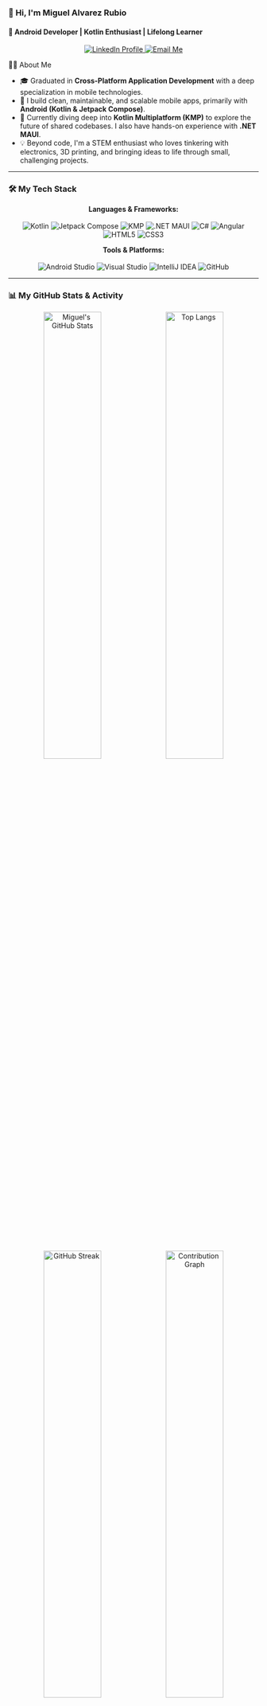 ### 👋 Hi, I'm Miguel Alvarez Rubio
#### 📱 Android Developer | Kotlin Enthusiast | Lifelong Learner

<p align="center">
  <a href="https://www.linkedin.com/in/miguel-álvarez-rubio-7369a92b0" target="_blank">
    <img src="https://img.shields.io/badge/LinkedIn-0077B5?style=for-the-badge&logo=linkedin&logoColor=white" alt="LinkedIn Profile"/>
  </a>
  <a href="mailto:amiguelrubio27@gmail.com">
    <img src="https://img.shields.io/badge/Email-D14836?style=for-the-badge&logo=gmail&logoColor=white" alt="Email Me"/>
  </a>
</p>

  <summary>👨‍💻 About Me</summary>
  
  - 🎓 Graduated in **Cross-Platform Application Development** with a deep specialization in mobile technologies.
  - 🚀 I build clean, maintainable, and scalable mobile apps, primarily with **Android (Kotlin & Jetpack Compose)**.
  - 🌱 Currently diving deep into **Kotlin Multiplatform (KMP)** to explore the future of shared codebases. I also have hands-on experience with **.NET MAUI**.
  - 💡 Beyond code, I'm a STEM enthusiast who loves tinkering with electronics, 3D printing, and bringing ideas to life through small, challenging projects.

---

### 🛠️ My Tech Stack

<p align="center">
  <strong>Languages & Frameworks:</strong>
  <br><br>
  <img src="https://img.shields.io/badge/Kotlin-7F52FF?style=for-the-badge&logo=kotlin&logoColor=white" alt="Kotlin"/>
  <img src="https://img.shields.io/badge/Jetpack%20Compose-4285F4?style=for-the-badge&logo=android&logoColor=white" alt="Jetpack Compose"/>
  <img src="https://img.shields.io/badge/Kotlin%20Multiplatform-0097A7?style=for-the-badge&logo=kotlin&logoColor=white" alt="KMP"/>
  <img src="https://img.shields.io/badge/.NET%20MAUI-512BD4?style=for-the-badge&logo=dotnet&logoColor=white" alt=".NET MAUI"/>
  <img src="https://img.shields.io/badge/C%23-239120?style=for-the-badge&logo=csharp&logoColor=white" alt="C#"/>
  <img src="https://img.shields.io/badge/Angular-DD0031?style=for-the-badge&logo=angular&logoColor=white" alt="Angular"/>
  <img src="https://img.shields.io/badge/HTML5-E34F26?style=for-the-badge&logo=html5&logoColor=white" alt="HTML5"/>
  <img src="https://img.shields.io/badge/CSS3-1572B6?style=for-the-badge&logo=css3&logoColor=white" alt="CSS3"/>
</p>

<p align="center">
  <strong>Tools & Platforms:</strong>
  <br><br>
  <img src="https://img.shields.io/badge/Android%20Studio-3DDC84?style=for-the-badge&logo=androidstudio&logoColor=white" alt="Android Studio"/>
  <img src="https://img.shields.io/badge/Visual%20Studio-5C2D91?style=for-the-badge&logo=visualstudio&logoColor=white" alt="Visual Studio"/>
  <img src="https://img.shields.io/badge/IntelliJ%20IDEA-000000?style=for-the-badge&logo=intellijidea&logoColor=white" alt="IntelliJ IDEA"/>
  <img src="https://img.shields.io/badge/GitHub-181717?style=for-the-badge&logo=github&logoColor=white" alt="GitHub"/>
</p>

---

### 📊 My GitHub Stats & Activity

<p align="center">
  <img src="https://github-readme-stats.vercel.app/api?username=amrubio27&show_icons=true&theme=tokyonight&hide_border=true&include_all_commits=true&count_private=true" alt="Miguel's GitHub Stats" width="48%"/>
  <img src="https://github-readme-stats.vercel.app/api/top-langs/?username=amrubio27&layout=compact&theme=tokyonight&hide_border=true" alt="Top Langs" width="48%"/>
</p>
<p align="center">
  <img src="https://github-readme-streak-stats.vercel.app/?user=amrubio27&theme=tokyonight&hide_border=true" alt="GitHub Streak" width="48%"/>
  <img src="https://github-readme-activity-graph.vercel.app/graph?username=amrubio27&theme=tokyo-night&hide_border=true" alt="Contribution Graph" width="48%"/>
</p>
<p align="center">
  <img src="https://github-profile-trophy.vercel.app/?username=amrubio27&theme=tokyonight&column=7&margin-w=15&margin-h=15" alt="GitHub Trophies" width="48%"/>
</p>

---

### 📫 Get in Touch

<p align="center">
  Feel free to connect with me. I'm always open to new opportunities and collaborations!
  <br><br>
  <a href="https://www.linkedin.com/in/miguel-álvarez-rubio-7369a92b0" target="_blank">
    <img src="https://img.shields.io/badge/LinkedIn-Connect-0077B5?style=for-the-badge&logo=linkedin&logoColor=white" alt="LinkedIn Profile"/>
  </a>
  <a href="mailto:amiguelrubio27@gmail.com">
    <img src="https://img.shields.io/badge/Gmail-Say%20Hello-D14836?style=for-the-badge&logo=gmail&logoColor=white" alt="Email Me"/>
  </a>
</p>

<p align="center">
  <img src="https://visitcount.itsvg.in/api?id=amrubio27&icon=0&color=00BCD4" alt="Visitor Count"/>
</p>
